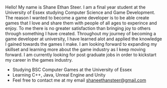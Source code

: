 Hello! My name is Shane Ethan Steer. I am a final year student at the University of Essex studying Computer Science and Game Development. The reason I wanted to become a game developer is to be able create games that I love and share them with people of all ages to experince and enjoy. To me there is no greater satisfaction than bringing joy to others through something I have created. Throughout my journey of becoming a game developer at university, I have learned alot and applied the knowledge I gained towards the games I make. I am looking forward to expanding my skillset and learning more about the game industry as I keep moving forward. I am currently looking for post graduate jobs in order to kickstart my career in the games industry.

- Studying BSC Computer Games at the University of Essex
- Learning C++, Java, Unreal Engine and Unity
- Feel free to contact me at my email shaneethansteer@gmail.com
